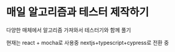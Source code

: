 # 매일 알고리즘과 테스터 제작하기

다양한 매체에서 알고리즘 가져와서 테스터기와 함께 풀기

현재는 react + mocha로 사용중
nextjs+typescript+cypress로 전환 중
